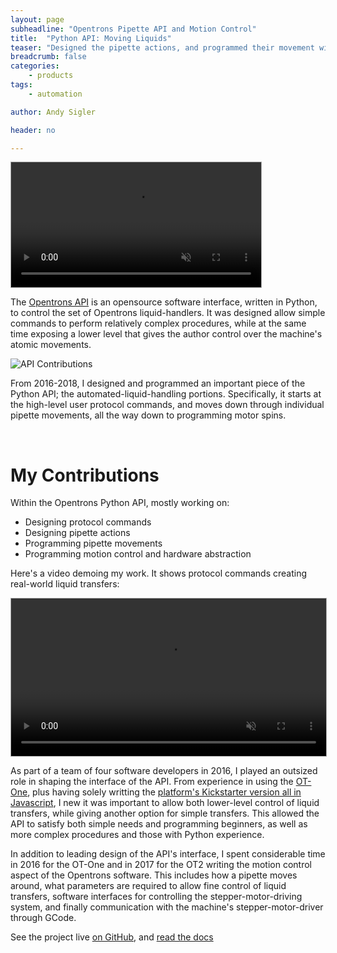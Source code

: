 ```yaml
---
layout: page
subheadline: "Opentrons Pipette API and Motion Control"
title:  "Python API: Moving Liquids"
teaser: "Designed the pipette actions, and programmed their movement within the Opentrons liquid-handler Python API"
breadcrumb: false
categories:
    - products
tags:
    - automation

author: Andy Sigler

header: no

---
```


<video id="vid_aspirate" style="width:100%;max-width:400px; height:auto; border:1px solid #aaa" width="854" height="480" controls loop muted>
  <source src="{{site.url}}/images/aspirate-loop.webm" type="video/webm">
  <source src="{{site.url}}/images/aspirate-loop.ogv" type="video/ogg">
  <source src="{{site.url}}/images/aspirate-loop.mp4" type="video/mp4">
</video>
<script type="text/javascript">
    var vid_aspirate = document.getElementById('vid_aspirate');
    vid_aspirate.removeAttribute('controls');
    vid_aspirate.addEventListener('canplaythrough', function(e){
        vid_aspirate.play();
    })
</script>

The [Opentrons API](https://docs.opentrons.com/) is an opensource software interface, written in Python, to control the set of Opentrons liquid-handlers. It was designed allow simple commands to perform relatively complex procedures, while at the same time exposing a lower level that gives the author control over the machine's atomic movements.

![API Contributions]({{site.url}}/images/opentrons_api_contributions_chart.png)

From 2016-2018, I designed and programmed an important piece of the Python API; the automated-liquid-handling portions. Specifically, it starts at the high-level user protocol commands, and moves down through individual pipette movements, all the way down to programming motor spins.

<br />

# My Contributions

Within the Opentrons Python API, mostly working on:

 - Designing protocol commands
 - Designing pipette actions
 - Programming pipette movements
 - Programming motion control and hardware abstraction

Here's a video demoing my work. It shows protocol commands creating real-world liquid transfers:

<video id="vid_demo" style="width:100%;max-width:600px; height:auto; border:1px solid #aaa" width="1280" height="720" controls loop muted>
  <source src="{{site.url}}/images/opentrons_api.webm" type="video/webm">
  <source src="{{site.url}}/images/opentrons_api.ogv" type="video/ogg">
  <source src="{{site.url}}/images/opentrons_api.mp4" type="video/mp4">
</video>
<script type="text/javascript">
    var vid_demo = document.getElementById('vid_demo');
    vid_demo.removeAttribute('controls');
    vid_demo.addEventListener('canplaythrough', function(e){
        vid_demo.play();
    })
</script>

As part of a team of four software developers in 2016, I played an outsized role in shaping the interface of the API. From experience in using the [OT-One](https://shop.opentrons.com/collections/ot-one-s-robot-and-accessories), plus having solely writting the [platform's Kickstarter version all in Javascript]({{site.url}}/projects/opentrons-platform-prototype), I new it was important to allow both lower-level control of liquid transfers, while giving another option for simple transfers. This allowed the API to satisfy both simple needs and programming beginners, as well as more complex procedures and those with Python experience.

In addition to leading design of the API's interface, I spent considerable time in 2016 for the OT-One and in 2017 for the OT2 writing the motion control aspect of the Opentrons software. This includes how a pipette moves around, what parameters are required to allow fine control of liquid transfers, software interfaces for controlling the stepper-motor-driving system, and finally communication with the machine's stepper-motor-driver through GCode.

See the project live [on GitHub](https://github.com/opentrons/opentrons), and [read the docs](https://docs.opentrons.com/atomic%20commands.html)

<!--
# How to Use: Python API Tutorial

Python was chosen to drive the Opentrons' backend because of the language's prevalence in the scientific community. So because we're working with Python, we need to first import our instruments (the pipettes) and our labware (the plates, tip-racks, etc.):

{% highlight python3 %}
from opentrons import instruments, labware
{% endhighlight %}

Before we can get started, we need to know about [the Opentrons deck](https://docs.opentrons.com/labware.html#placing-labware-on-the-robot-deck). This is a set of slotted inserts that fit standard labware, so they do not move during a protocol. You'll notice in the picture below that each "slot" on the deck is numbered, so that when our protocol creates a new labware we can easily assign it's location to a numbered slot.

![Opentrons Deck]({{site.url}}/images/opentrons-deck-small.png)
![Opentrons Deck]({{site.url}}/images/opentrons-full-deck-small.jpg)

Now let's pretend we have a [trough](https://docs.opentrons.com/labware.html#troughs) filled with some sample, and we want to transfer that sample to a [well plate](https://docs.opentrons.com/labware.html#pcr-flat). The software contains accurate three-dimensional representations of these labwares, and the API can load them into your protocol like so:

{% highlight python3 %}
trough = labware.load('trough-12row', slot='1')
plate = labware.load('96-PCR-flat', slot='2')
{% endhighlight %}

Next we need a [pipette](https://docs.opentrons.com/pipettes.html), which also need a [tip rack](https://docs.opentrons.com/labware.html#tipracks) which holds disposable tips for sterile liquid transfers. For the pipettes, let's use a 300uL single-channel, and put it on the OT2's left mount:

{% highlight python3 %}
tips = labware.load('opentrons-tiprack-300ul', slot='3')
pipette = instruments.P300_Single(mount='left', tip_racks=[tips])
{% endhighlight %}

With our labware and pipettes ready, we can start transferring liquids!

As of this writing, the API has loosely speaking two layers of liquid-handling commands, the documentation names "atomic" and "complex".

The [atomic commands](https://docs.opentrons.com/atomic%20commands.html) can be thought of as individual movements, controllable and sequencable through the API. Below are a set of atomic commands which do the following:

- Pick up a new tip from the tip rack
- Aspirate 100uL from the trough's A1 position
- Dispense 100uL to the plate's A1 position
- Drop the tip inside the deck's trash

{% highlight python3 %}
pipette.pick_up_tip()
pipette.aspirate(100, trough.wells('A1'))
pipette.dispense(100, trough.wells('A1'))
pipette.drop_tip()
{% endhighlight %}

To add some complexity, we can fit in a few more atomic commands to give even more fine-tuned control over the liquid's movement:

{% highlight python3 %}
pipette.pick_up_tip()
pipette.aspirate(100, trough.wells('A1'))
pipette.touch_tip()
pipette.air_gap(20)
pipette.dispense(100, trough.wells('A1'))
pipette.blow_out()
pipette.drop_tip()
{% endhighlight %}

To make it easier to read, you can also chain together pipette commands:

{% highlight python3 %}
pipette.pick_up_tip()
pipette.aspirate(100, trough.wells('A1')).touch_tip().air_gap(20)
pipette.dispense(100, trough.wells('A1')).blow_out()
pipette.drop_tip()
{% endhighlight %}

The [complex commands](https://docs.opentrons.com/complex%20commands.html) are one level higher, and hide the many details you are show when using atomic commands. To perform a similar liquid transfer as above, we can us the following complex command:

 {% highlight python3 %}
pipette.transfer(100, trough.wells('A1'), plate.wells('A1'))
{% endhighlight %}

That single line will automatically pick up a tip, transfer the 100uL, then drop the tip. These complex commands are much easier to understand, more approachable to beginners, while the trade-off is less control.

There is much more detail you can read in the documentaion linked to throughout this post.
 -->
